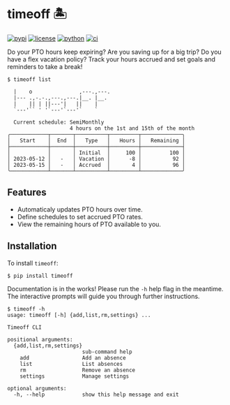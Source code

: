 # timeoff 🏝

[![pypi](https://img.shields.io/pypi/v/timeoff.svg)](https://pypi.python.org/pypi/timeoff) [![license](https://img.shields.io/pypi/l/timeoff.svg)](https://pypi.python.org/pypi/timeoff) [![python](https://img.shields.io/pypi/pyversions/timeoff.svg)](https://pypi.python.org/pypi/timeoff) [![ci](https://github.com/tifa/timeoff/actions/workflows/ci.yml/badge.svg?branch=main)](https://github.com/tifa/timeoff/actions/workflows/ci.yml)

Do your PTO hours keep expiring? Are you saving up for a big trip? Do you have
a flex vacation policy? Track your hours accrued and set goals and
reminders to take a break!

```console
$ timeoff list

  |    o               ,---.,---.
  |--- .,-.-.,---.,---.|__. |__.
  |    || | ||---'|   ||    |
  `---'`` ' '`---'`---'`    `

  Current schedule: SemiMonthly
                    4 hours on the 1st and 15th of the month
╭────────────┬───────┬──────────┬─────────┬─────────────╮
│   Start    │  End  │   Type   │   Hours │   Remaining │
├────────────┼───────┼──────────┼─────────┼─────────────┤
│            │       │ Initial  │     100 │         100 │
│ 2023-05-12 │   -   │ Vacation │      -8 │          92 │
│ 2023-05-15 │   -   │ Accrued  │       4 │          96 │
╰────────────┴───────┴──────────┴─────────┴─────────────╯
```

## Features

- Automaticaly updates PTO hours over time.
- Define schedules to set accrued PTO rates.
- View the remaining hours of PTO available to you.

## Installation

To install ``timeoff``:

```console
$ pip install timeoff
```

Documentation is in the works! Please run the `-h` help flag in the meantime. The interactive prompts will guide you through further instructions.

```console
$ timeoff -h
usage: timeoff [-h] {add,list,rm,settings} ...

Timeoff CLI

positional arguments:
  {add,list,rm,settings}
                        sub-command help
    add                 Add an absence
    list                List absences
    rm                  Remove an absence
    settings            Manage settings

optional arguments:
  -h, --help            show this help message and exit
```
